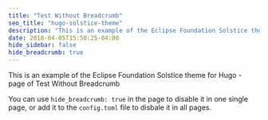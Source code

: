 ```yaml
---
title: "Test Without Breadcrumb"
seo_title: "hugo-solstice-theme"
description: "This is an example of the Eclipse Foundation Solstice theme for Hugo - page of Test Without Breadcrumb"
date: 2018-04-05T15:50:25-04:00
hide_sidebar: false
hide_breadcrumb: true
---
```


This is an example of the Eclipse Foundation Solstice theme for Hugo - page of Test Without Breadcrumb

You can use `hide_breadcrumb: true` in the page to disable it in one single page, or add it to the `config.toml` file to disbale it in all pages.